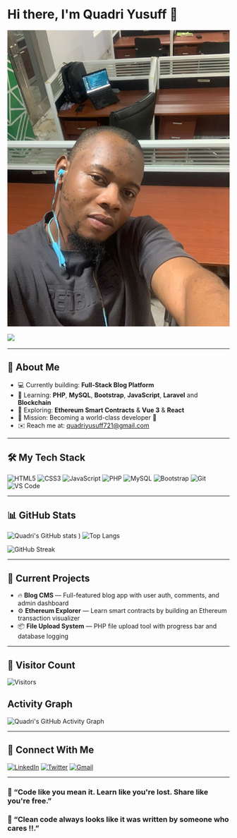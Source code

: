 # Hi there, I'm Quadri Yusuff 👋

![Banner](https://raw.githubusercontent.com/Ayomidespenz/quadriyusuff/refs/heads/main/IMG-20250603-WA0013.jpg)

<a href="https://github.com/Ayomidespenz">
  <img src="https://readme-typing-svg.herokuapp.com?font=Fira+Code&size=22&duration=3000&pause=1000&color=0e75b6&width=500&lines=Full-stack+Developer;Open+Source+Enthusiast;Learning+Ethereum+Smart+Contracts;Let%27s+Build+Awesome+Things!" />
</a>

---

## 🚀 About Me

- 💻 Currently building: **Full-Stack Blog Platform**  
- 🌱 Learning: **PHP**, **MySQL**, **Bootstrap**, **JavaScript**, **Laravel** and **Blockchain**
- 🧩 Exploring: **Ethereum Smart Contracts** & **Vue 3** & **React**
- 🧠 Mission: Becoming a world-class developer 💯
- ✉️ Reach me at: [quadriyusuff721@gmail.com](mailto:quadriyusuff721@gmail.com)

---

## 🛠️ My Tech Stack

![HTML5](https://img.shields.io/badge/HTML5-E34F26?style=flat&logo=html5&logoColor=white)
![CSS3](https://img.shields.io/badge/CSS3-1572B6?style=flat&logo=css3&logoColor=white)
![JavaScript](https://img.shields.io/badge/JavaScript-F7DF1E?style=flat&logo=javascript&logoColor=black)
![PHP](https://img.shields.io/badge/PHP-777BB4?style=flat&logo=php&logoColor=white)
![MySQL](https://img.shields.io/badge/MySQL-4479A1?style=flat&logo=mysql&logoColor=white)
![Bootstrap](https://img.shields.io/badge/Bootstrap-7952B3?style=flat&logo=bootstrap&logoColor=white)
![Git](https://img.shields.io/badge/Git-F05032?style=flat&logo=git&logoColor=white)
![VS Code](https://img.shields.io/badge/VS%20Code-007ACC?style=flat&logo=visual-studio-code&logoColor=white)

---

## 📊 GitHub Stats

![Quadri's GitHub stats](https://github-readme-stats.vercel.app/api?username=Ayomidespenz&show_icons=true&theme=tokyonight)
)
![Top Langs](https://github-readme-stats.vercel.app/api/top-langs/?username=Ayomidespenz&layout=compact&theme=tokyonight)


![GitHub Streak](https://github-readme-streak-stats.herokuapp.com?user=Ayomidespenz&theme=tokyonight)

---

## 📝 Current Projects

- 🔥 **Blog CMS** — Full-featured blog app with user auth, comments, and admin dashboard  
- ⚙️ **Ethereum Explorer** — Learn smart contracts by building an Ethereum transaction visualizer  
- 📦 **File Upload System** — PHP file upload tool with progress bar and database logging

---

## 👀 Visitor Count

![Visitors](https://komarev.com/ghpvc/?username=Ayomidespenz&style=flat&color=0e75b6)

## Activity Graph 
![Quadri's GitHub Activity Graph](https://github-readme-activity-graph.vercel.app/graph?username=Ayomidespenz&theme=tokyo-night)


---

## 🔗 Connect With Me

[![LinkedIn](https://img.shields.io/badge/LinkedIn-0077B5?style=flat&logo=linkedin&logoColor=white)](www.linkedin.com/in/quadri-yusuff-adisa)
[![Twitter](https://img.shields.io/badge/Twitter-1DA1F2?style=flat&logo=twitter&logoColor=white)](https://x.com/Ayomidespenz?t=F5atuWRImY6kQhTR-F4__w&s=09)
[![Gmail](https://img.shields.io/badge/Gmail-D14836?style=flat&logo=gmail&logoColor=white)](mailto:quadriyusuff721@gmail.com)

---

### 💬 “Code like you mean it. Learn like you're lost. Share like you're free.”
### 💬 “Clean code always looks like it was written by someone who cares !!.”
